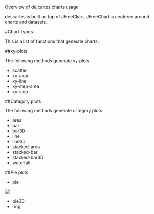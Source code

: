 Overview of dejcartes charts usage

descartes is built on top of JFreeChart.  JFreeChart is centered around charts and datasets.


#Chart Types

This is a list of functions that generate charts.

##xy-plots

The following methods generate xy-plots

* scatter
* xy-area
* xy-line
* xy-step-area
* xy-step


##Category plots

The following methods generate category plots

* area
* bar
* bar3D
* line
* line3D
* stacked-area
* stacked-bar
* stacked-bar3D
* waterfall

##Pie plots

* pie

<img src="http://cloud.github.com/downloads/francoisdevlin/dejcartes/test-pie.png">

* pie3D
* ring